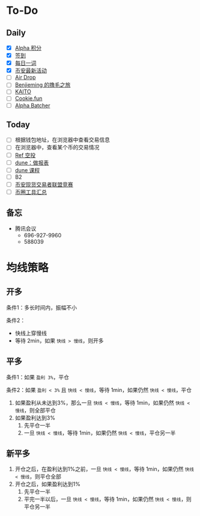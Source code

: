 # To-Do

## Daily

- [x] [Alpha 积分](https://www.binance.com/zh-CN/alpha/bsc/0xc71b5f631354be6853efe9c3ab6b9590f8302e81)
- [x] [签到](https://www.binance.com/zh-CN/rewards-hub)
- [x] [每日一词](https://www.binance.com/en/activity/word-of-the-day/entry)
- [x] [币安最新活动](https://www.binance.com/zh-CN/support/announcement/list/93)
- [ ] [Air Drop](https://airdrops.io/)
- [ ] [Benjieming 的撸毛之旅](https://www.youtube.com/@Benjieming1Q84/videos)
- [ ] [KAITO](https://yaps.kaito.ai/)
- [ ] [Cookie.fun](https://www.cookie.fun/)
- [ ] [Alpha Batcher](https://www.binance.com/zh-CN/square/profile/alphabatcher)

## Today

- [ ] 根据钱包地址，在浏览器中查看交易信息
- [ ] 在浏览器中，查看某个币的交易情况
- [ ] [Ref 空投](https://medium.com/iost/airdrop-announcement-for-supported-exchanges-f15a57e59929)
- [ ] [dune：做报表](https://dune.com/home)
- [ ] [dune 课程](https://www.youtube.com/playlist?list=PLK3b5d4iK10ext4v-GBySekaA8-GP8quD)
- [ ] B2
- [ ] [币安现货交易者联盟竞赛](https://www.binance.com/zh-CN/support/announcement/detail/42fff57918a3409db989bef3e4d3e6e7)
- [ ] [币圈工具汇总](https://x.com/Benjieming1Q84/status/1874658038264873176)

## 备忘

- 腾讯会议
    - 696-927-9960
    - 588039







# 均线策略

## 开多

条件1：多长时间内，振幅不小

条件2：

- 快线上穿慢线
- 等待 2min，如果 `快线 > 慢线`，则开多

## 平多

条件1：如果 `盈利 3%`，平仓

条件2：如果 `盈利 < 3%` 且 `快线 < 慢线`，等待 1min，如果仍然 `快线 < 慢线`，平仓



1. 如果盈利从未达到3%，那么一旦 `快线 < 慢线`，等待 1min，如果仍然 `快线 < 慢线`，则全部平仓
2. 如果盈利达到3%
    1. 先平仓一半
    2. 一旦 `快线 < 慢线`，等待 1min，如果仍然 `快线 < 慢线`，平仓另一半



## 新平多

1. 开仓之后，在盈利达到1%之前，一旦 `快线 < 慢线`，等待 1min，如果仍然 `快线 < 慢线`，则平仓全部
2. 开仓之后，如果盈利达到1%
    1. 先平仓一半
    2. 平完一半以后，一旦 `快线 < 慢线`，等待 1min，如果仍然 `快线 < 慢线`，则平仓另一半
